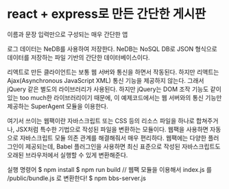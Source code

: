 # react + express로 만든 간단한 게시판
이름과 문장 입력만으로 구성되는 매우 간단한 앱

로그 데이터는 NeDB를 사용하여 저장한다. NeDB는 NoSQL DB로 JSON 형식으로 데이터를 저장하는 파일 기반의 간단한 데이터베이스이다.

리액트로 만든 클라이언트는 보통 웹 서버와 통신을 하면서 작동된다. 하지만 리액트는 Ajax(Asynchronous JavaScript XML) 통신 기능을 제공하지 않는다.
그래서 jQuery 같은 별도의 라이브러리가 사용된다. 하지만 jQuery는 DOM 조작 기능도 같이 있는 too much한 라이브러리이기 때문에, 
이 예제코드에서는 웹 서버와의 통신 기능만 제공하는 SuperAgent 모듈을 이용한다.

여기서 쓰이는 웹팩이란 자바스크립트 또는 CSS 등의 리소스 파일을 하나로 합쳐주거나, JSX처럼 특수한 기법으로 작성된 파일을 변환하는 모듈이다.
웹팩을 사용하면 자동으로 자바스크립트 모듈 의존 관계를 해결해줘서 매우 편리하다.
웹팩에는 다양한 플러그인이 제공되는데, Babel 플러그인을 사용하면 최신 표준으로 작성된 자바스크립트도 오래된 브라우저에서 실행할 수 있게 변환해준다.

실행 명령어
$ npm install
$ npm run build         // 웹팩 모듈을 이용해서 index.js 를 /public/bundle.js 로 변환한다!
$ npm bbs-server.js

